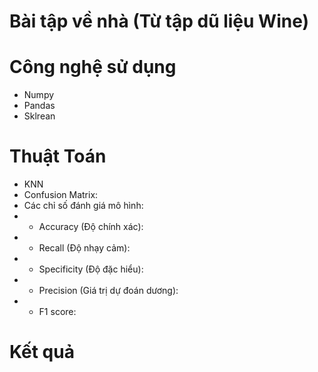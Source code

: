 # Bài tập về nhà (Từ tập dũ liệu Wine)
# Công nghệ sử dụng
- Numpy
- Pandas
- Sklrean
# Thuật Toán
- KNN
- Confusion Matrix:
- Các chỉ số đánh giá mô hình:
- + Accuracy (Độ chính xác):
- + Recall (Độ nhạy cảm):
- + Specificity (Độ đặc hiểu):
- + Precision (Giá trị dự đoán dương):
- + F1 score:
# Kết quả
